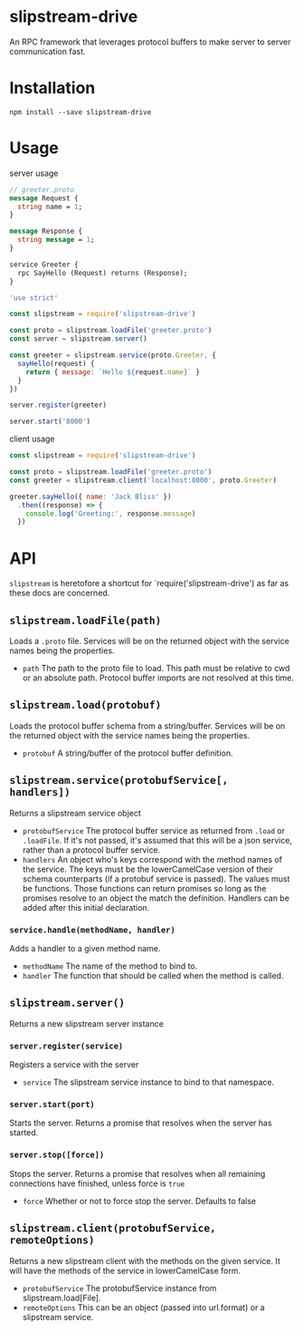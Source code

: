 # slipstream-drive

An RPC framework that leverages protocol buffers to make server to server
communication fast.

# Installation

```
npm install --save slipstream-drive
```

# Usage

server usage

```proto
// greeter.proto
message Request {
  string name = 1;
}

message Response {
  string message = 1;
}

service Greeter {
  rpc SayHello (Request) returns (Response);
}
```

```js
'use strict'

const slipstream = require('slipstream-drive')

const proto = slipstream.loadFile('greeter.proto')
const server = slipstream.server()

const greeter = slipstream.service(proto.Greeter, {
  sayHello(request) {
    return { message: `Hello ${request.name}` }
  }
})

server.register(greeter)

server.start('8000')
```

client usage

```js
const slipstream = require('slipstream-drive')

const proto = slipstream.loadFile('greeter.proto')
const greeter = slipstream.client('localhost:8000', proto.Greeter)

greeter.sayHello({ name: 'Jack Bliss' })
  .then((response) => {
    console.log('Greeting:', response.message)
  })
```

# API

`slipstream` is heretofore a shortcut for `require('slipstream-drive') as far as
these docs are concerned.

## `slipstream.loadFile(path)`

Loads a `.proto` file. Services will be on the returned object with the service
names being the properties.

- `path` The path to the proto file to load. This path must be relative to cwd
  or an absolute path. Protocol buffer imports are not resolved at this time.

## `slipstream.load(protobuf)`

Loads the protocol buffer schema from a string/buffer. Services will be on the
returned object with the service names being the properties.

- `protobuf` A string/buffer of the protocol buffer definition.

## `slipstream.service(protobufService[, handlers])`

Returns a slipstream service object

- `protobufService` The protocol buffer service as returned from `.load` or
  `.loadFile`. If it's not passed, it's assumed that this will be a json
  service, rather than a protocol buffer service.
- `handlers` An object who's keys correspond with the method names of the
  service. The keys must be the lowerCamelCase version of their schema
  counterparts (if a protobuf service is passed). The values must be functions.
  Those functions can return promises so long as the promises resolve to an
  object the match the definition. Handlers can be added after this initial
  declaration.

### `service.handle(methodName, handler)`

Adds a handler to a given method name.

- `methodName` The name of the method to bind to.
- `handler` The function that should be called when the method is called.

## `slipstream.server()`

Returns a new slipstream server instance

### `server.register(service)`

Registers a service with the server

- `service` The slipstream service instance to bind to that namespace.

### `server.start(port)`

Starts the server. Returns a promise that resolves when the server has started.

### `server.stop([force])`

Stops the server. Returns a promise that resolves when all remaining connections
have finished, unless force is `true`

- `force` Whether or not to force stop the server. Defaults to false

## `slipstream.client(protobufService, remoteOptions)`

Returns a new slipstream client with the methods on the given service. It will
have the methods of the service in lowerCamelCase form.

- `protobufService` The protobufService instance from slipstream.load[File].
- `remoteOptions` This can be an object (passed into url.format) or a slipstream
  service.
